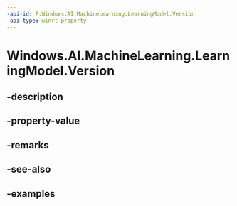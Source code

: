 ```yaml
---
-api-id: P:Windows.AI.MachineLearning.LearningModel.Version
-api-type: winrt property
---
```


<!-- Property syntax.
public long Version { get; }
-->

# Windows.AI.MachineLearning.LearningModel.Version

## -description

## -property-value

## -remarks

## -see-also

## -examples

